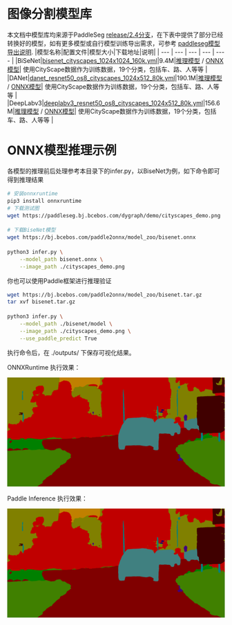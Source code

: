 # 图像分割模型库

本文档中模型库均来源于PaddleSeg [release/2.4分支](https://github.com/PaddlePaddle/PaddleSeg/tree/release/2.4)，在下表中提供了部分已经转换好的模型，如有更多模型或自行模型训练导出需求，可参考 [paddleseg模型导出说明](https://github.com/PaddlePaddle/PaddleSeg/blob/release/2.4/docs/model_export.md).
|模型名称|配置文件|模型大小|下载地址|说明|
| --- | --- | --- | --- | ---- |
|BiSeNet|[bisenet_cityscapes_1024x1024_160k.yml](https://github.com/PaddlePaddle/PaddleSeg/blob/release/2.4/configs/bisenet/bisenet_cityscapes_1024x1024_160k.yml)|9.4M|[推理模型](https://bj.bcebos.com/paddle2onnx/model_zoo/bisenet.tar.gz) / [ONNX模型](https://bj.bcebos.com/paddle2onnx/model_zoo/bisenet.onnx)| 使用CityScape数据作为训练数据，19个分类，包括车、路、人等等 |
|DANet|[danet_resnet50_os8_cityscapes_1024x512_80k.yml](https://github.com/PaddlePaddle/PaddleSeg/blob/release/2.4/configs/danet/danet_resnet50_os8_cityscapes_1024x512_80k.yml)|190.1M|[推理模型](https://bj.bcebos.com/paddle2onnx/model_zoo/danet.tar.gz) / [ONNX模型](https://bj.bcebos.com/paddle2onnx/model_zoo/danet.onnx)| 使用CityScape数据作为训练数据，19个分类，包括车、路、人等等 |
|DeepLabv3|[deeplabv3_resnet50_os8_cityscapes_1024x512_80k.yml](https://github.com/PaddlePaddle/PaddleSeg/blob/release/2.4/configs/deeplabv3/deeplabv3_resnet50_os8_cityscapes_1024x512_80k.yml)|156.6M|[推理模型](https://bj.bcebos.com/paddle2onnx/model_zoo/deeplabv3.tar.gz) / [ONNX模型](https://bj.bcebos.com/paddle2onnx/model_zoo/deeplabv3.onnx)| 使用CityScape数据作为训练数据，19个分类，包括车、路、人等等 |


# ONNX模型推理示例

各模型的推理前后处理参考本目录下的infer.py，以BiseNet为例，如下命令即可得到推理结果

```bash
# 安装onnxruntime
pip3 install onnxruntime
# 下载测试图
wget https://paddleseg.bj.bcebos.com/dygraph/demo/cityscapes_demo.png

# 下载BiseNet模型
wget https://bj.bcebos.com/paddle2onnx/model_zoo/bisenet.onnx

python3 infer.py \
    --model_path bisenet.onnx \
    --image_path ./cityscapes_demo.png
```

你也可以使用Paddle框架进行推理验证

```bash
wget https://bj.bcebos.com/paddle2onnx/model_zoo/bisenet.tar.gz
tar xvf bisenet.tar.gz

python3 infer.py \
    --model_path ./bisenet/model \
    --image_path ./cityscapes_demo.png \
    --use_paddle_predict True
```

执行命令后，在 ./outputs/ 下保存可视化结果。

ONNXRuntime 执行效果：

<div align="center">
    <img src="./images/onnx_cityscapes_demo.png" width=800">
</div>

Paddle Inference 执行效果：

<div align="center">
    <img src="./images/paddle_cityscapes_demo.png" width=800">
</div>
